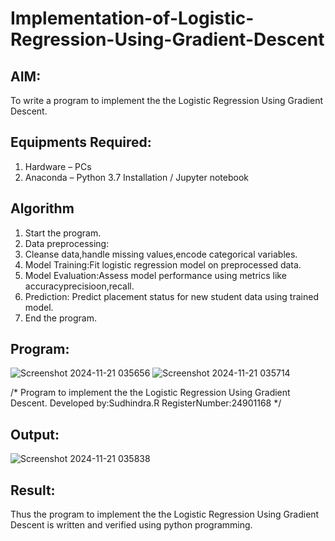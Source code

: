 # Implementation-of-Logistic-Regression-Using-Gradient-Descent

## AIM:
To write a program to implement the the Logistic Regression Using Gradient Descent.

## Equipments Required:
1. Hardware – PCs
2. Anaconda – Python 3.7 Installation / Jupyter notebook

## Algorithm
1. Start the program.
2. Data preprocessing:
3. Cleanse data,handle missing values,encode categorical variables.
4. Model Training:Fit logistic regression model on preprocessed data.
5. Model Evaluation:Assess model performance using metrics like accuracyprecisioon,recall.
6. Prediction: Predict placement status for new student data using trained model.
7. End the program.

## Program:

![Screenshot 2024-11-21 035656](https://github.com/user-attachments/assets/2a4c2ef8-a3fb-4276-b46c-d770d6884f25)
![Screenshot 2024-11-21 035714](https://github.com/user-attachments/assets/2e221a02-cc84-421f-8df2-6af0d78dd3db)


/*
Program to implement the the Logistic Regression Using Gradient Descent.
Developed by:Sudhindra.R
RegisterNumber:24901168
*/


## Output:

![Screenshot 2024-11-21 035838](https://github.com/user-attachments/assets/76b909ce-3620-4928-aadf-0c50781e69be)


## Result:
Thus the program to implement the the Logistic Regression Using Gradient Descent is written and verified using python programming.

